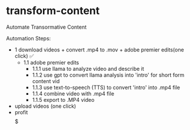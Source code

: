 # transform-content
Automate Transormative Content

Automation Steps:

- 1 download videos + convert .mp4 to .mov + adobe premier edits(one click) :white_check_mark:
  - 1.1 adobe premier edits
    - 1.1.1 use llama to analyze video and describe it
    - 1.1.2 use gpt to convert llama analysis into 'intro' for short form content vid
    - 1.1.3 use text-to-speech (TTS) to convert 'intro' into .mp4 file
    - 1.1.4 combine video with .mp4 file
    - 1.1.5 export to .MP4 video
- upload videos (one click)
- profit $$$$$
